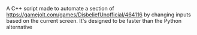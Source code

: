 A C++ script made to automate a section of https://gamejolt.com/games/DisbeliefUnofficial/464116 by changing inputs based on the current screen. It's designed to be faster than the Python alternative
